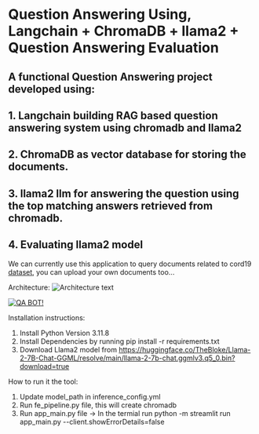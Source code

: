 # Question Answering Using, Langchain + ChromaDB + llama2 + Question Answering Evaluation

## A functional Question Answering project developed using:
##  1. Langchain building RAG based question answering system using chromadb and llama2
##  2. ChromaDB as vector database for storing the documents.
##  3. llama2 llm for answering the question using the top matching answers retrieved from chromadb.
##  4. Evaluating llama2 model

We can currently use this application to query documents related to cord19 [dataset](https://www.kaggle.com/datasets/allen-institute-for-ai/CORD-19-research-challenge), you can upload your own documents too...

Architecture:
![Architecture text](misc/Architecture2.drawio.png)

[![QA BOT!](https://img.youtube.com/vi/YOUTUBE_VIDEO_ID_HERE/0.jpg)](https://youtu.be/TH0njNC6oAY)

Installation instructions:
1. Install Python Version 3.11.8
2. Install Dependencies by running pip install -r requirements.txt
3. Download Llama2 model from https://huggingface.co/TheBloke/Llama-2-7B-Chat-GGML/resolve/main/llama-2-7b-chat.ggmlv3.q5_0.bin?download=true

How to run it the tool:
1. Update model_path in inference_config.yml    
2. Run fe_pipeline.py file, this will create chromadb
3. Run app_main.py file -> In the termial run python -m streamlit run app_main.py --client.showErrorDetails=false

